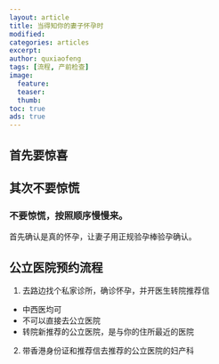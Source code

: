 ```yaml
---
layout: article
title: 当得知你的妻子怀孕时
modified:
categories: articles
excerpt:
author: quxiaofeng
tags: [流程, 产前检查]
image:
  feature:
  teaser:
  thumb:
toc: true
ads: true
---
```


首先要惊喜
------------------

其次不要惊慌
------------------

### **不要惊慌，按照顺序慢慢来。**

首先确认是真的怀孕，让妻子用正规验孕棒验孕确认。

公立医院预约流程
------------------

1. 去路边找个私家诊所，确诊怀孕，并开医生转院推荐信
  + 中西医均可
  + 不可以直接去公立医院
  + 转院新推荐的公立医院，是与你的住所最近的医院
2. 带香港身份证和推荐信去推荐的公立医院的妇产科


